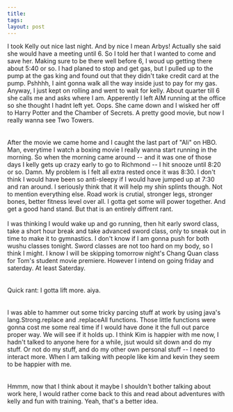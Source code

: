 ```yaml
---
title: 
tags: 
layout: post
---
```

I took Kelly out nice last night.  And by nice I mean Arbys!  Actually she said she would have a meeting until 6. So I told her that I wanted to come and save her.  Making sure to be there well before 6, I woud up getting there about 5:40 or so.  I had planed to stop and get gas, but I pulled up to the pump at the gas king and found out that they didn't take credit card at the pump.  Pshhhh, I aint gonna walk all the way inside just to pay for my gas.  Anyway, I just kept on rolling and went to wait for kelly.  About quarter till 6 she calls me and asks where I am.  Apperently I left AIM running at the office so she thought I hadnt left yet.  Oops.  She came down and I wisked her off to Harry Potter and the Chamber of Secrets.  A pretty good movie, but now I really wanna see Two Towers.  <br /><br />After the movie we came home and I caught the last part of "Ali" on HBO.  Man, everytime I watch a boxing movie I really wanna start running in the morning.  So when the morning came around -- and it was one of those days I kelly gets up crazy early to go to Richmond -- I hit snooze until 8:20 or so.  Damn.  My problem is I felt all extra rested once it was 8:30.  I don't think I would have been so anti-sleepy if I would have jumped up at 7:30 and ran around.  I seriously think that it will help my shin splints though.  Not to mention everything else.  Road work is crutial, stronger legs, stronger bones, better fitness level over all.  I gotta get some will power together.  And get a good hand stand.  But that is an entirely diffrent rant.<br /><br />I was thinking I would wake up and go running, then hit early sword class, take a short hour break and take advanced sword class, only to sneak out in time to make it to gymnastics.  I don't know if I am gonna push for both wushu classes tonight.  Sword classes are not too hard on my body, so I think I might.  I know I will be skipping tomorrow night's Chang Quan class for Tom's student movie premiere.  However I intend on going friday and saterday.  At least Saterday.  <br /><br />Quick rant: I gotta lift more.  aiya.  <br /><br />I was able to hammer out some tricky parcing stuff at work by using java's lang.Strong.replace and .replaceAll functions.  Those little functions were gonna cost me some real time if I would have done it the full out parce proper way.  We will see if it holds up.  I think Kim is happier with me now, I hadn't talked to anyone here for a while, jsut would sit down and do my stuff. Or not do my stuff, and do my other own personal stuff -- I need to interact more.  When I am talking with people like kim and kevin they seem to be happier with me.  <br /><br />Hmmm, now that I think about it maybe I shouldn't bother talking about work here, I would rather come back to this and read about adventures with kelly and fun with training.  Yeah, that's a better idea.
